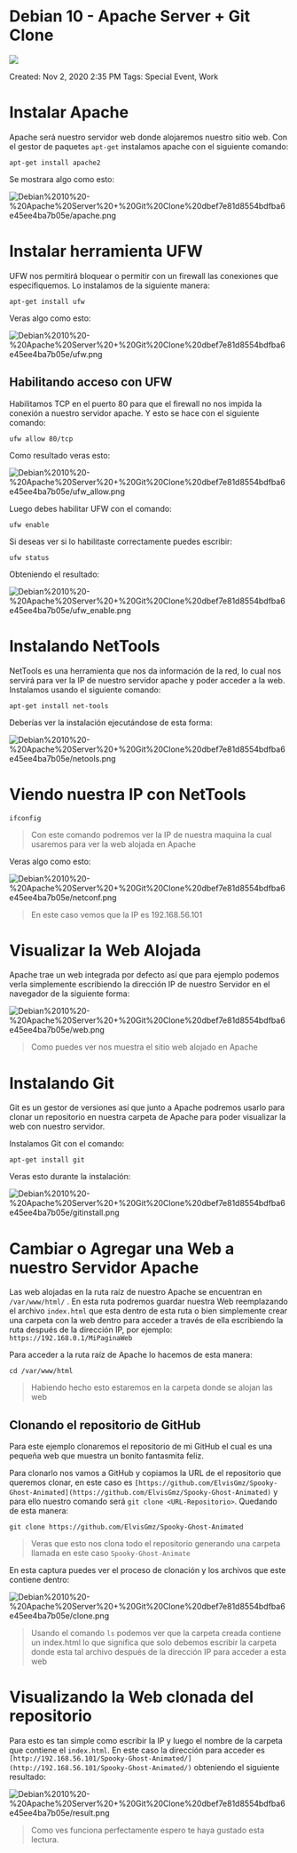 # Debian 10 - Apache Server + Git Clone

![](https://blog.desdelinux.net/wp-content/uploads/2019/04/apache-blog.png)

Created: Nov 2, 2020 2:35 PM
Tags: Special Event, Work

# Instalar Apache

Apache será nuestro servidor web donde alojaremos nuestro sitio web. Con el gestor de paquetes `apt-get` instalamos apache con el siguiente comando:

```
apt-get install apache2
```

Se mostrara algo como esto:

![Debian%2010%20-%20Apache%20Server%20+%20Git%20Clone%20dbef7e81d8554bdfba6e45ee4ba7b05e/apache.png](Debian%2010%20-%20Apache%20Server%20+%20Git%20Clone%20dbef7e81d8554bdfba6e45ee4ba7b05e/apache.png)

# Instalar herramienta UFW

UFW nos permitirá bloquear o permitir con un firewall las conexiones que especifiquemos. Lo instalamos de la siguiente manera:

```
apt-get install ufw
```

Veras algo como esto:

![Debian%2010%20-%20Apache%20Server%20+%20Git%20Clone%20dbef7e81d8554bdfba6e45ee4ba7b05e/ufw.png](Debian%2010%20-%20Apache%20Server%20+%20Git%20Clone%20dbef7e81d8554bdfba6e45ee4ba7b05e/ufw.png)

## Habilitando acceso con UFW

Habilitamos TCP en el puerto 80 para que el firewall no nos impida la conexión a nuestro servidor apache. Y esto se hace con el siguiente comando:

```
ufw allow 80/tcp
```

Como resultado veras esto:

![Debian%2010%20-%20Apache%20Server%20+%20Git%20Clone%20dbef7e81d8554bdfba6e45ee4ba7b05e/ufw_allow.png](Debian%2010%20-%20Apache%20Server%20+%20Git%20Clone%20dbef7e81d8554bdfba6e45ee4ba7b05e/ufw_allow.png)

Luego debes habilitar UFW con el comando:

```
ufw enable
```

Si deseas ver si lo habilitaste correctamente puedes escribir:

```
ufw status
```

Obteniendo el resultado:

![Debian%2010%20-%20Apache%20Server%20+%20Git%20Clone%20dbef7e81d8554bdfba6e45ee4ba7b05e/ufw_enable.png](Debian%2010%20-%20Apache%20Server%20+%20Git%20Clone%20dbef7e81d8554bdfba6e45ee4ba7b05e/ufw_enable.png)

# Instalando NetTools

NetTools es una herramienta que nos da información de la red, lo cual nos servirá para ver la IP de nuestro servidor apache y poder acceder a la web. Instalamos usando el siguiente comando:

```
apt-get install net-tools
```

Deberías ver la instalación ejecutándose de esta forma:

![Debian%2010%20-%20Apache%20Server%20+%20Git%20Clone%20dbef7e81d8554bdfba6e45ee4ba7b05e/netools.png](Debian%2010%20-%20Apache%20Server%20+%20Git%20Clone%20dbef7e81d8554bdfba6e45ee4ba7b05e/netools.png)

# Viendo nuestra IP con NetTools

```
ifconfig
```

> Con este comando podremos ver la IP de nuestra maquina la cual usaremos para ver la web alojada en Apache

Veras algo como esto:

![Debian%2010%20-%20Apache%20Server%20+%20Git%20Clone%20dbef7e81d8554bdfba6e45ee4ba7b05e/netconf.png](Debian%2010%20-%20Apache%20Server%20+%20Git%20Clone%20dbef7e81d8554bdfba6e45ee4ba7b05e/netconf.png)

> En este caso vemos que la IP es 192.168.56.101

# Visualizar la Web Alojada

Apache trae un web integrada por defecto así que para ejemplo podemos verla simplemente escribiendo la dirección IP de nuestro Servidor en el navegador de la siguiente forma:

![Debian%2010%20-%20Apache%20Server%20+%20Git%20Clone%20dbef7e81d8554bdfba6e45ee4ba7b05e/web.png](Debian%2010%20-%20Apache%20Server%20+%20Git%20Clone%20dbef7e81d8554bdfba6e45ee4ba7b05e/web.png)

> Como puedes ver nos muestra el sitio web alojado en Apache

# Instalando Git

Git es un gestor de versiones así que junto a Apache podremos usarlo para clonar un repositorio en nuestra carpeta de Apache para poder visualizar la web con nuestro servidor.

Instalamos Git con el comando:

```
apt-get install git
```

Veras esto durante la instalación:

![Debian%2010%20-%20Apache%20Server%20+%20Git%20Clone%20dbef7e81d8554bdfba6e45ee4ba7b05e/gitinstall.png](Debian%2010%20-%20Apache%20Server%20+%20Git%20Clone%20dbef7e81d8554bdfba6e45ee4ba7b05e/gitinstall.png)

# Cambiar o Agregar una Web a nuestro Servidor Apache

Las web alojadas en la ruta raíz de nuestro Apache se encuentran en `/var/www/html/` . En esta ruta podremos guardar nuestra Web reemplazando el archivo `index.html` que esta dentro de esta ruta o bien simplemente crear una carpeta con la web dentro para acceder a través de ella escribiendo la ruta después de la dirección IP, por ejemplo: `https://192.168.0.1/MiPaginaWeb`

Para acceder a la ruta raíz de Apache lo hacemos de esta manera:

```
cd /var/www/html
```

> Habiendo hecho esto estaremos en la carpeta donde se alojan las web

## Clonando el repositorio de GitHub

Para este ejemplo clonaremos el repositorio de mi GitHub el cual es una pequeña web  que muestra un bonito fantasmita feliz.

Para clonarlo nos vamos a GitHub y copiamos la URL de el repositorio que queremos clonar, en este caso es `[https://github.com/ElvisGmz/Spooky-Ghost-Animated](https://github.com/ElvisGmz/Spooky-Ghost-Animated)` y para ello nuestro comando será `git clone <URL-Repositorio>`. Quedando de esta manera:

```
git clone https://github.com/ElvisGmz/Spooky-Ghost-Animated
```

> Veras que esto nos clona todo el repositorio generando una carpeta llamada en este caso `Spooky-Ghost-Animate`

En esta captura puedes ver el proceso de clonación y los archivos que este contiene dentro:

![Debian%2010%20-%20Apache%20Server%20+%20Git%20Clone%20dbef7e81d8554bdfba6e45ee4ba7b05e/clone.png](Debian%2010%20-%20Apache%20Server%20+%20Git%20Clone%20dbef7e81d8554bdfba6e45ee4ba7b05e/clone.png)

> Usando el comando `ls` podemos ver que la carpeta creada contiene un index.html lo que significa que solo debemos escribir la carpeta donde esta tal archivo después de la dirección IP para acceder a esta web

# Visualizando la Web clonada del repositorio

Para esto es tan simple como escribir la IP y luego el nombre de la carpeta que contiene el `index.html`. En este caso la dirección para acceder es `[http://192.168.56.101/Spooky-Ghost-Animated/](http://192.168.56.101/Spooky-Ghost-Animated/)` obteniendo el siguiente resultado:

![Debian%2010%20-%20Apache%20Server%20+%20Git%20Clone%20dbef7e81d8554bdfba6e45ee4ba7b05e/result.png](Debian%2010%20-%20Apache%20Server%20+%20Git%20Clone%20dbef7e81d8554bdfba6e45ee4ba7b05e/result.png)

> Como ves funciona perfectamente espero te haya gustado esta lectura.